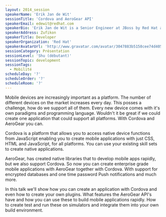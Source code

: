 ```yaml
---
layout: 2014_session
speakerName: 'Erik Jan de Wit'
sessionTitle: 'Cordova and AeroGear API'
speakerEmail: edewit@redhat.com
speakerBio: 'Erik Jan de Wit is a Senior Engineer at JBoss by Red Hat and a responsible for mobile development. Erik Jan created mobile games that used cordova and now uses that know how to support cordova for AeroGear.'
speakerAddress: Zufikon
speakerTitle: Developer
speakerOrganization: 'Red Hat'
speakerAvatarUrl: 'http://www.gravatar.com/avatar/3047883b5158cee74d40533bd285994b?size=200&default=mm'
sessionCategory: Présentation
sessionLevel: 'Shu (débutant)'
sessionTopic: development
sessionTags:
  - Mobilité
scheduleDay: '?'
scheduleOrder: '?'
scheduleRoom: '?'
---
```


Mobile devices are increasingly important as a platform. The number of different devices on the market increases every day. This posses a challenge, how do we support all of them. Every new device comes with it's own paradigms and programming language. Wouldn't it be great if we could create one application that could support all platforms. With Cordova and AeroGear you can.

Cordova is a platform that allows you to access native device functions from JavaScript enabling you to create mobile applications with just CSS, HTML and JavaScript, for all platforms. You can use your existing skill sets to create native applications.

AeroGear, has created native libraries that to develop mobile apps rapidly, but we also support Cordova. So now you can create enterprise grade mobile applications with AeroGear together with Cordova. With support for encrypted databases and one time password Push notifications and much more.

In this talk we'll show how you can create an application with Cordova and even how to create your own plugins. What features the AeroGear API's have and how you can use these to build mobile applications rapidly. How to create test and run these on simulators and integrate them into your own build environment.
